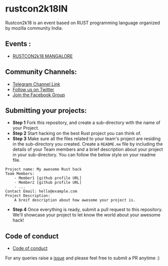 # rustcon2k18IN
Rustcon2k18 is an event based on RUST programming language organized by mozilla community India.

## Events : 

* [RUSTCON2k18 MANGALORE](/RUSTCON2K18_MANGALORE.md)

## Community Channels: 
* [Telegram Channel Link](https://t.me/rusthacks)
* [Follow us on Twitter](https://twitter.com/rusthack)
* [Join the Facebook Group](https://www.facebook.com/groups/rusthacks)

## Submitting your projects:
* **Step 1**
    Fork this repository, and create a sub-directory with the name of your Project.
* **Step 2**
    Start hacking on the best Rust project you can think of.
* **Step 3**
    Make sure all the files related to your team's project are residing in the sub-directory you created. Create a `README.me` file by including the details of your Team members and a brief description about your project in your sub-directory. You can follow the below style on your readme file.

```
Project name: My awesome Rust hack
Team Members: 
    - Member1 [github profile URL]
    - Member2 [github profile URL]
    - ...
Contact Email: hello@example.com
Project Description:
    A breif description about how awesome your project is.
```
* **Step 4**
    Once everything is ready, submit a pull request to this repository. We'll showcase your project to let know the world about your awesome hack!

## Code of conduct
* [Code of conduct](/Licence.md)

For any queries raise a [issue](https://github.com/rusthacks/rustcon2k18IN/issues) and please feel free to submit a PR anytime :)
